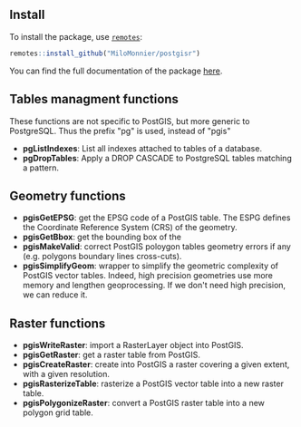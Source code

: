 ## Install

To install the package, use [`remotes`](https://CRAN.R-project.org/package=remotes):

```r
remotes::install_github("MiloMonnier/postgisr")
```

You can find the full documentation of the package [here](https://138.197.187.155/index.php/s/o3ZDyF9KMYzRjoi).



## Tables managment functions

These functions are not specific to PostGIS, but more generic to PostgreSQL. Thus the prefix "pg" is used, instead of "pgis"

* **pgListIndexes**: List all indexes attached to tables of a database.
* **pgDropTables**: Apply a DROP CASCADE to PostgreSQL tables matching a pattern.


## Geometry functions

* **pgisGetEPSG**: get the EPSG code of a PostGIS table. The ESPG defines the Coordinate Reference System (CRS) of the geometry.
* **pgisGetBbox**: get the bounding box of the 
* **pgisMakeValid**: correct PostGIS poloygon tables geometry errors if any (e.g. polygons boundary lines cross-cuts).
* **pgisSimplifyGeom**: wrapper to simplify the geometric complexity of PostGIS vector tables. Indeed, high precision geometries use more memory and lengthen geoprocessing. If we don't need high precision, we can reduce it.


## Raster functions

* **pgisWriteRaster**: import a RasterLayer object into PostGIS.
* **pgisGetRaster**: get a raster table from PostGIS.
* **pgisCreateRaster**: create into PostGIS a raster covering a given extent, with a given resolution.
* **pgisRasterizeTable**: rasterize a PostGIS vector table into a new raster table.
* **pgisPolygonizeRaster**: convert a PostGIS raster table into a new polygon grid table.
